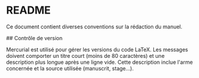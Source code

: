# README

Ce document contient diverses conventions sur la rédaction du manuel.

## Contrôle de version

Mercurial est utilisé pour gérer les versions du code LaTeX.
Les messages doivent comporter un titre court (moins de 80 caractères) et une description plus longue après une ligne vide.
Cette description inclue l'arme concernée et la source
utilisée (manuscrit, stage...).

